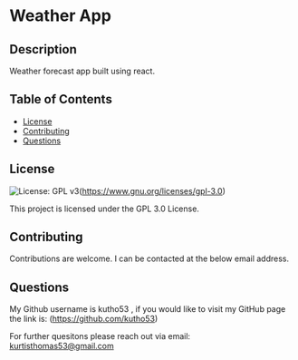 # Weather App

  ## Description 
  Weather forecast app built using react.

  ## Table of Contents 
  * [License](#License)
  * [Contributing](#Contributing)
  * [Questions](#Questions)
  
  
  ## License
  ![License: GPL v3](https://img.shields.io/badge/License-GPLv3-blue.svg)(https://www.gnu.org/licenses/gpl-3.0)

  This project is licensed under the GPL 3.0 License.
  

  ## Contributing
  Contributions are welcome. I can be contacted at the below email address.


   ## Questions
  My Github username is kutho53 , if you would like to visit my GitHub page the link is:  (https://github.com/kutho53)
  
  For further quesitons please reach out via email: kurtisthomas53@gmail.com

